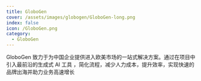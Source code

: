 ```yaml
---
title: GloboGen
cover: /assets/images/globogen/GloboGen-long.png
index: false
icon: /GloboGen.png
category:
  - GloboGen
---
```


GloboGen 致力于为中国企业提供进入欧美市场的一站式解决方案。通过在项目中引入最前沿的生成式 AI 工具 ，简化流程，减少人力成本，提升效率，实现快速的品牌出海并助力业务高速增长